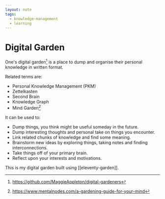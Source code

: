 ```yaml
---
layout: note
tags:
  - knowledge-management
  - learning
---
```


# Digital Garden

One's digital garden[^1] is a place to dump and organise their personal knowledge in written format.

Related terms are:

- Personal Knowledge Management (PKM)
- Zettelkasten
- Second Brain
- Knowledge Graph
- Mind Garden[^2]

It can be used to:

- Dump things, you think might be useful someday in the future.
- Dump interesting thoughts and personal take on things you encounter.
- Link related chunks of knowledge and find some meaning.
- Brainstorm new ideas by exploring things, taking notes and finding interconnections.
- Take things off of your primary brain.
- Reflect upon your interests and motivations.

This is my digital garden built using [[eleventy-garden]].

[^1]: https://github.com/MaggieAppleton/digital-gardeners
[^2]: https://www.mentalnodes.com/a-gardening-guide-for-your-mind
